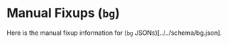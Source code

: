 # Manual Fixups (`bg`)

Here is the manual fixup information for (`bg` JSONs)[../../schema/bg.json].

